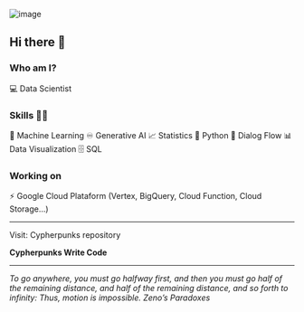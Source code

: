 ![image](https://github.com/user-attachments/assets/3d97aed1-03b3-4de4-8558-b3b0a399388b)
  


##  Hi there 👋

### Who am I?
💻 Data Scientist

### Skills 👩‍💻
🔮 Machine Learning
♾️ Generative AI
📈 Statistics
🐍 Python
💬 Dialog Flow
📊 Data Visualization
🗄 SQL

### Working on
⚡ Google Cloud Plataform (Vertex, BigQuery, Cloud Function, Cloud Storage...)
____________

Visit:
Cypherpunks repository

**Cypherpunks Write Code**

____________
*To go anywhere, you must go halfway first, and then you must go half of the remaining distance, and half of the remaining distance, and so forth to infinity: Thus, motion is impossible. Zeno’s Paradoxes*

<!--
**PauloAAlmeida/PauloAAlmeida** is a ✨ _special_ ✨ repository because its `README.md` (this file) appears on your GitHub profile.

Here are some ideas to get you started:

- 🔭 I’m currently working on ...
- 🌱 I’m currently learning ...
- 👯 I’m looking to collaborate on ...
- 🤔 I’m looking for help with ...
- 💬 Ask me about ...
- 📫 How to reach me: ...
- 😄 Pronouns: ...
- ⚡ Fun fact: ...
-  👩‍🎓 Bachelor Statistics 
  - 🎲 Computer Science specialization (Machine Learning) - PUC-MG (Brazil)
  - 🍾 PhD in Biology (scientific computing) - UFRJ (Brazil)
- ♾️ Post-Doc in Applied Math (scientific computing) - LNCC (Brazil)

-  🔮 Machine Learning

 -  📈 Statistics

 - 🐍 Python

 -⚡ Google Cloud Plataform

 - 🗄 SQL

 -📊 Data Visualization


-->
